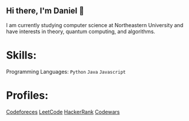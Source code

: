 ## Hi there, I'm Daniel 👋

I am currently studying computer science at Northeastern University and have interests in theory, quantum computing, and algorithms.

# Skills:

Programming Languages: `Python` `Java` `Javascript`

# Profiles:

[Codeforeces](https://codeforces.com/profile/danielsuit)
[LeetCode](https://leetcode.com/u/danielsuit/)
[HackerRank](https://www.hackerrank.com/profile/dsuit888)
[Codewars](https://www.codewars.com/users/d5s)

<!--
**danielsuit/danielsuit** is a ✨ _special_ ✨ repository because its `README.md` (this file) appears on your GitHub profile.

Here are some ideas to get you started:

- 🔭 I’m currently working on ...
- 🌱 I’m currently learning ...
- 👯 I’m looking to collaborate on ...
- 🤔 I’m looking for help with ...
- 💬 Ask me about ...
- 📫 How to reach me: ...
- 😄 Pronouns: ...
- ⚡ Fun fact: ...
-->
